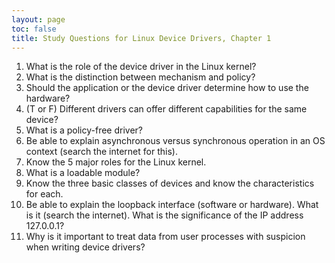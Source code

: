 ```yaml
---
layout: page
toc: false
title: Study Questions for Linux Device Drivers, Chapter 1
---
```


1. What is the role of the device driver in the Linux kernel?
1. What is the distinction between mechanism and policy?
1. Should the application or the device driver determine how to use the hardware?
1. (T or F) Different drivers can offer different capabilities for the same device?
1. What is a policy-free driver?
1. Be able to explain asynchronous versus synchronous operation in an OS context (search the internet for this).
1. Know the 5 major roles for the Linux kernel.
1. What is a loadable module?
1. Know the three basic classes of devices and know the characteristics for each.
1. Be able to explain the loopback interface (software or hardware). What is it (search the internet). What is the significance of the IP address 127.0.0.1?
1. Why is it important to treat data from user processes with suspicion when writing device drivers?
